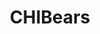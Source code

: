 ---
title: CHIBears
crosslinks:
- youtubefactsbot
- nfl
- youtubot
- NFL_Draft
- livven
- anti_gif_bot
- EvilLeagueOfEvil
- the_mitchell
- detroitlions
- MassdropBot
- u_imguralbumbot
- nflstreams
- '2013'
- place
- tmsbmeta
- GandSand
- GreenBayPackers
- chicagobulls
- the_darnold
- chicago
---
